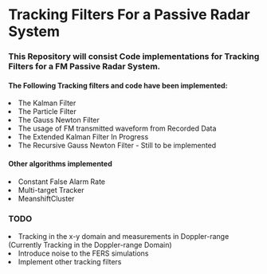 # Tracking Filters For a Passive Radar System

### This Repository will consist Code implementations for Tracking Filters for a FM Passive Radar System.<br>


#### The Following Tracking filters and code have been implemented:
<li>The Kalman Filter</li>
<li>The Particle Filter</li>
<li>The Gauss Newton Filter</li>
<li>The usage of FM transmitted waveform from Recorded Data</li>
<li>The Extended Kalman Filter In Progress</li>
<li>The Recursive Gauss Newton Filter - Still to be implemented</li>

#### Other algorithms implemented
<li>Constant False Alarm Rate</li>
<li>Multi-target Tracker</li>
<li>MeanshiftCluster</li>

### TODO
<li>Tracking in the x-y domain and measurements in Doppler-range (Currently Tracking in the Doppler-range Domain) </li>
<li>Introduce noise to the FERS simulations </li>
<li>Implement other tracking filters </li>
